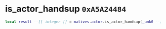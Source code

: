 # is_actor_handsup `0xA5A24484`

```lua
local result --[[ integer ]] = natives.actor.is_actor_handsup(_unk0 --[[ integer ]])
```